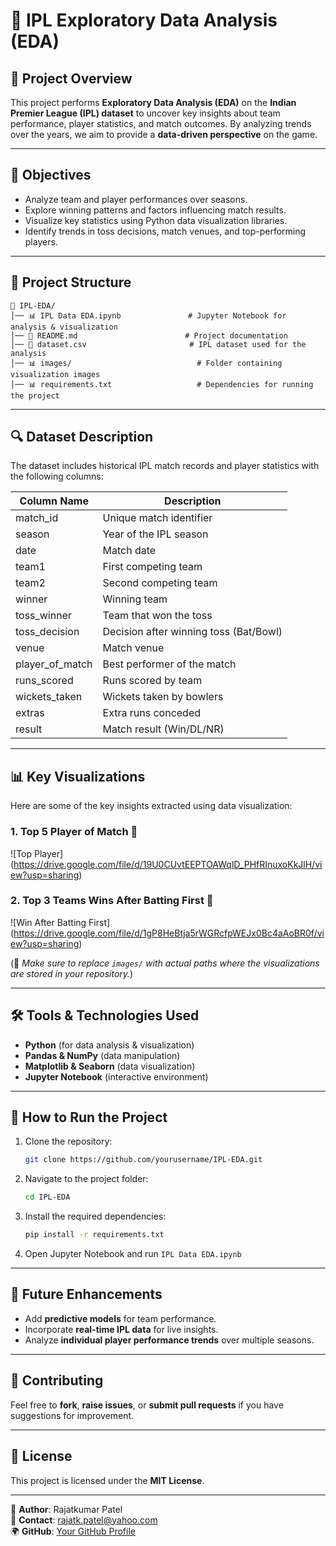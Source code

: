 # 🏏 IPL Exploratory Data Analysis (EDA)

## 📌 Project Overview
This project performs **Exploratory Data Analysis (EDA)** on the **Indian Premier League (IPL) dataset** to uncover key insights about team performance, player statistics, and match outcomes. By analyzing trends over the years, we aim to provide a **data-driven perspective** on the game.

---

## 🎯 Objectives
- Analyze team and player performances over seasons.
- Explore winning patterns and factors influencing match results.
- Visualize key statistics using Python data visualization libraries.
- Identify trends in toss decisions, match venues, and top-performing players.

---

## 📂 Project Structure
```
📁 IPL-EDA/
│── 📊 IPL Data EDA.ipynb               # Jupyter Notebook for analysis & visualization
│── 📜 README.md                        # Project documentation
│── 📄 dataset.csv                       # IPL dataset used for the analysis
│── 📊 images/                            # Folder containing visualization images
│── 📊 requirements.txt                   # Dependencies for running the project
```

---

## 🔍 Dataset Description
The dataset includes historical IPL match records and player statistics with the following columns:

| Column Name      | Description |
|-----------------|-------------|
| match_id        | Unique match identifier |
| season         | Year of the IPL season |
| date           | Match date |
| team1          | First competing team |
| team2          | Second competing team |
| winner         | Winning team |
| toss_winner    | Team that won the toss |
| toss_decision  | Decision after winning toss (Bat/Bowl) |
| venue          | Match venue |
| player_of_match | Best performer of the match |
| runs_scored    | Runs scored by team |
| wickets_taken  | Wickets taken by bowlers |
| extras         | Extra runs conceded |
| result         | Match result (Win/DL/NR) |

---

## 📊 Key Visualizations
Here are some of the key insights extracted using data visualization:

### 1. Top 5 Player of Match 🏏
![Top Player] (https://drive.google.com/file/d/19U0CUvtEEPTOAWqlD_PHfRInuxoKkJlH/view?usp=sharing)

### 2. Top 3 Teams Wins After Batting First 🥇
![Win After Batting First] (https://drive.google.com/file/d/1gP8HeBtja5rWGRcfpWEJx0Bc4aAoBR0f/view?usp=sharing)


(📌 *Make sure to replace `images/` with actual paths where the visualizations are stored in your repository.*)

---

## 🛠 Tools & Technologies Used
- **Python** (for data analysis & visualization)
- **Pandas & NumPy** (data manipulation)
- **Matplotlib & Seaborn** (data visualization)
- **Jupyter Notebook** (interactive environment)

---

## 🚀 How to Run the Project
1. Clone the repository:
   ```bash
   git clone https://github.com/yourusername/IPL-EDA.git
   ```
2. Navigate to the project folder:
   ```bash
   cd IPL-EDA
   ```
3. Install the required dependencies:
   ```bash
   pip install -r requirements.txt
   ```
4. Open Jupyter Notebook and run `IPL Data EDA.ipynb`

---

## 📌 Future Enhancements
- Add **predictive models** for team performance.
- Incorporate **real-time IPL data** for live insights.
- Analyze **individual player performance trends** over multiple seasons.

---

## 🤝 Contributing
Feel free to **fork**, **raise issues**, or **submit pull requests** if you have suggestions for improvement.

---

## 📜 License
This project is licensed under the **MIT License**.

---

🔗 **Author**: Rajatkumar Patel  
📧 **Contact**: rajatk.patel@yahoo.com  
🌍 **GitHub**: [Your GitHub Profile](https://github.com/rajatp3066)

